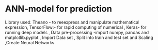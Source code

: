 # ANN-model for prediction
Library used: Theano - to reeexpress and manipulate mathematical expression, TensorFlow:-  for rapid computing of numerical , Keras- for running deep models , Data pre-processing -import numpy, pandas and matplotlib.pyplot , Import Data set , Split into train and test set and Scaling ,Create Neural Networks

